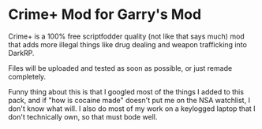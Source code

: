 # Crime+ Mod for Garry's Mod
Crime+ is a 100% free scriptfodder quality (not like that says much) mod that adds more illegal things like drug dealing and weapon trafficking into DarkRP.

Files will be uploaded and tested as soon as possible, or just remade completely.

Funny thing about this is that I googled most of the things I added to this pack, and if "how is cocaine made" doesn't put me on the NSA watchlist, I don't know what will.
I also do most of my work on a keylogged laptop that I don't technically own, so that must bode well.
